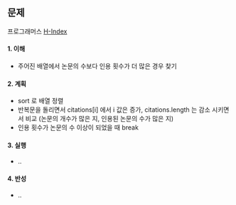 ## 문제

프로그래머스 [H-Index](https://school.programmers.co.kr/learn/courses/30/lessons/42747?language=java)

#### 1. 이해

- 주어진 배열에서 논문의 수보다 인용 횟수가 더 많은 경우 찾기

#### 2. 계획

- sort 로 배열 정렬
- 반복문을 돌리면서 citations[i] 에서 i 값은 증가, citations.length 는 감소 시키면서 비교 (논문의 개수가 많은 지, 인용된 논문의 수가 많은 지)
- 인용 횟수가 논문의 수 이상이 되었을 때 break

#### 3. 실행

- ..

#### 4. 반성

- ..
